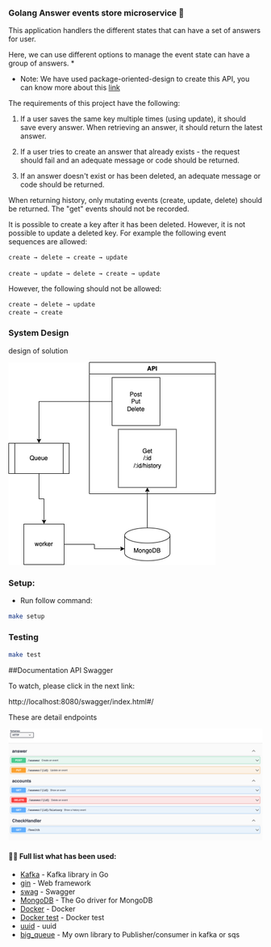 ### Golang Answer events store microservice  👋
This application handlers the different states that can have a set of answers for user.

Here, we can use different options to manage the event state can have a group of answers.
* 
* Note: We have used package-oriented-design to create this API, you can know more about this
  [link](https://www.ardanlabs.com/blog/2017/02/package-oriented-design.html)

The requirements of this project have the following:

1. If a user saves the same key multiple times (using update), it should save every answer. When retrieving an answer, it should return the latest answer.

2. If a user tries to create an answer that already exists - the request should fail and an adequate message or code should be returned.

3. If an answer doesn't exist or has been deleted, an adequate message or code should be returned.

When returning history, only mutating events (create, update, delete) should be returned. The "get" events should not be recorded.

It is possible to create a key after it has been deleted. However, it is not possible to update a deleted key. For example the following event sequences are allowed:

    create → delete → create → update

    create → update → delete → create → update

However, the following should not be allowed:

    create → delete → update
    create → create


### System Design

 design of solution 


![diagram](cmd/docs/diagram.png)



### Setup:

- Run follow command:

~~~bash
make setup
~~~

### Testing

~~~bash
make test
~~~

##Documentation API Swagger

To watch, please click in the next link:

http://localhost:8080/swagger/index.html#/

These are detail endpoints

![diagram](cmd/docs/img.png)


#### 👨‍💻 Full list what has been used:
* [Kafka](https://github.com/segmentio/kafka-go) - Kafka library in Go
* [gin](https://github.com/gin-gonic/gin) - Web framework
* [swag](https://github.com/swaggo/swag) - Swagger
* [MongoDB](https://github.com/mongodb/mongo-go-driver) - The Go driver for MongoDB
* [Docker](https://www.docker.com/) - Docker
* [Docker test](https://github.com/ory/dockertest/) - Docker test
* [uuid](https://github.com/google/uuid/) - uuid
* [big_queue](https://github.com/patriciabonaldy/big_queue/) - My own library to Publisher/consumer in kafka or sqs
